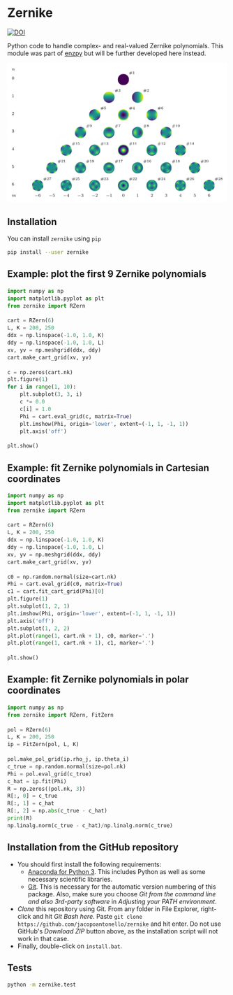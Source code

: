 # Zernike

[![DOI](https://img.shields.io/badge/DOI-10.1364%2FJOSAA.32.001160-blue)](https://doi.org/10.1364/JOSAA.32.001160)

Python code to handle complex- and real-valued Zernike polynomials. This module
was part of [enzpy](https://github.com/jacopoantonello/enzpy) but will be
further developed here instead.

![](./media/table.png)

## Installation

You can install `zernike` using `pip`

```bash
pip install --user zernike
```

## Example: plot the first 9 Zernike polynomials

```python
import numpy as np
import matplotlib.pyplot as plt
from zernike import RZern

cart = RZern(6)
L, K = 200, 250
ddx = np.linspace(-1.0, 1.0, K)
ddy = np.linspace(-1.0, 1.0, L)
xv, yv = np.meshgrid(ddx, ddy)
cart.make_cart_grid(xv, yv)

c = np.zeros(cart.nk)
plt.figure(1)
for i in range(1, 10):
    plt.subplot(3, 3, i)
    c *= 0.0
    c[i] = 1.0
    Phi = cart.eval_grid(c, matrix=True)
    plt.imshow(Phi, origin='lower', extent=(-1, 1, -1, 1))
    plt.axis('off')

plt.show()
```

## Example: fit Zernike polynomials in Cartesian coordinates

```python
import numpy as np
import matplotlib.pyplot as plt
from zernike import RZern

cart = RZern(6)
L, K = 200, 250
ddx = np.linspace(-1.0, 1.0, K)
ddy = np.linspace(-1.0, 1.0, L)
xv, yv = np.meshgrid(ddx, ddy)
cart.make_cart_grid(xv, yv)

c0 = np.random.normal(size=cart.nk)
Phi = cart.eval_grid(c0, matrix=True)
c1 = cart.fit_cart_grid(Phi)[0]
plt.figure(1)
plt.subplot(1, 2, 1)
plt.imshow(Phi, origin='lower', extent=(-1, 1, -1, 1))
plt.axis('off')
plt.subplot(1, 2, 2)
plt.plot(range(1, cart.nk + 1), c0, marker='.')
plt.plot(range(1, cart.nk + 1), c1, marker='.')

plt.show()
```

## Example: fit Zernike polynomials in polar coordinates

```python
import numpy as np
from zernike import RZern, FitZern

pol = RZern(6)
L, K = 200, 250
ip = FitZern(pol, L, K)

pol.make_pol_grid(ip.rho_j, ip.theta_i)
c_true = np.random.normal(size=pol.nk)
Phi = pol.eval_grid(c_true)
c_hat = ip.fit(Phi)
R = np.zeros((pol.nk, 3))
R[:, 0] = c_true
R[:, 1] = c_hat
R[:, 2] = np.abs(c_true - c_hat)
print(R)
np.linalg.norm(c_true - c_hat)/np.linalg.norm(c_true)
```

## Installation from the GitHub repository

- You should first install the following requirements:
    - [Anaconda for Python 3](https://www.anaconda.com/download). This includes
      Python as well as some necessary scientific libraries.
    - [Git](https://git-scm.com/download/win). This is necessary for the
      automatic version numbering of this package. Also, make sure you choose
      *Git from the command line and also 3rd-party software* in *Adjusting
      your PATH environment*.
- *Clone* this repository using Git. From any folder in File Explorer,
  right-click and hit *Git Bash here*. Paste `git clone
  https://github.com/jacopoantonello/zernike` and hit enter. Do not use
  GitHub's *Download ZIP* button above, as the installation script will not
  work in that case.
- Finally, double-click on `install.bat`.

## Tests

```bash
python -m zernike.test
```

